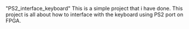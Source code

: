 "PS2_interface_keyboard" 
This is a simple project that i have done. This project is all about how to interface with the keyboard using PS2 port on FPGA.
